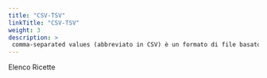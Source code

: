 ```yaml
---
title: "CSV-TSV"
linkTitle: "CSV-TSV"
weight: 3
description: >
 comma-separated values (abbreviato in CSV) è un formato di file basato su file di testo utilizzato per l’importazione ed esportazione (ad esempio da fogli elettronici o database) di una tabella di dati. Non esiste uno standard formale che lo definisca, ma solo alcune prassi più o meno consolidate… [Fonte](https://it.wikipedia.org/wiki/Comma-separated_values)
---
```


Elenco Ricette


